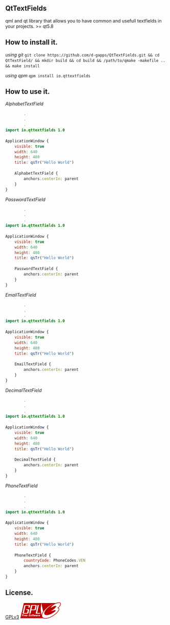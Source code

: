 QtTextFields
-------------
qml and qt library that allows you to have common and usefull textfields
in your projects. >= qt5.8

How to install it.
-------------------
*using git*
```git clone https://github.com/d-gapps/QtTextFields.git && cd QtTextField/ && mkdir build && cd build && /path/to/qmake -makefile .. && make install```

*using qpm*
```qpm install io.qttextfields```

How to use it.
--------------
*AlphabetTextField*
```qml
        .
        .
        .
import io.qttextfields 1.0

ApplicationWindow {
    visible: true
    width: 640
    height: 480
    title: qsTr("Hello World")

    AlphabetTextField {
        anchors.centerIn: parent
    }
}
```

*PasswordTextField*
```qml
		.
		.
		.
import io.qttextfields 1.0

ApplicationWindow {
    visible: true
    width: 640
    height: 480
    title: qsTr("Hello World")

    PasswordTextField {
        anchors.centerIn: parent
    }
}
```

*EmailTextField*
```qml
		.
		.
		.
import io.qttextfields 1.0

ApplicationWindow {
    visible: true
    width: 640
    height: 480
    title: qsTr("Hello World")

    EmailTextField {
        anchors.centerIn: parent
    }
}
```

*DecimalTextField*
```qml
		.
		.
		.
import io.qttextfields 1.0

ApplicationWindow {
    visible: true
    width: 640
    height: 480
    title: qsTr("Hello World")

    DecimalTextField {
        anchors.centerIn: parent
    }
}
```

*PhoneTextField*
```qml
		.
		.
		.
import io.qttextfields 1.0

ApplicationWindow {
    visible: true
    width: 640
    height: 480
    title: qsTr("Hello World")

    PhoneTextField {
        countryCode: PhoneCodes.VEN
        anchors.centerIn: parent
    }
}
```

License.
--------
[GPLv3](./LICENSE.md) ![gplv3](./img/gplv3.png)
